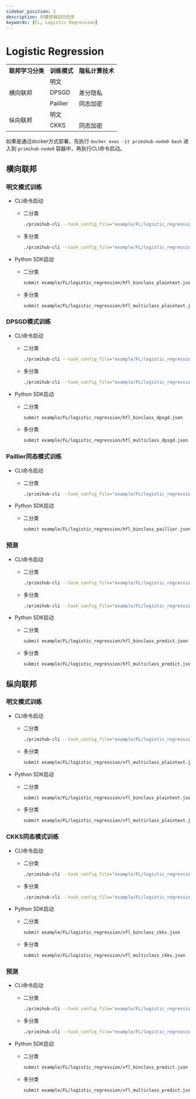 ```yaml
---
sidebar_position: 2
description: 创建逻辑回归任务
keywords: [FL, Logistic Regression]
---
```

# Logistic Regression

<table>
    <tr>
        <th>联邦学习分类</th>
        <th>训练模式</th>
        <th>隐私计算技术</th>
    </tr>
    <tr>
        <td rowspan="3">横向联邦</td>
        <td>明文</td>
        <td></td>
    </tr>
    <tr>
        <td>DPSGD</td>
        <td>差分隐私</td>
    </tr>
    <tr>
        <td>Paillier</td>
        <td>同态加密</td>
    </tr>
    <tr>
        <td rowspan="2">纵向联邦</td>
        <td>明文</td>
        <td></td>
    </tr>
    <tr>
        <td>CKKS</td>
        <td>同态加密</td>
    </tr>
</table>

如果是通过docker方式部署，先执行 `docker exec -it primihub-node0 bash` 进入到 `primihub-node0` 容器中，再执行CLI命令启动。

## 横向联邦

### 明文模式训练

- CLI命令启动

  - 二分类

    ```bash
    ./primihub-cli --task_config_file="example/FL/logistic_regression/hfl_binclass_plaintext.json"
    ```

  - 多分类

    ```bash
    ./primihub-cli --task_config_file="example/FL/logistic_regression/hfl_multiclass_plaintext.json"
    ```

- Python SDK启动

  - 二分类

    ```bash
    submit example/FL/logistic_regression/hfl_binclass_plaintext.json
    ```

  - 多分类

    ```bash
    submit example/FL/logistic_regression/hfl_multiclass_plaintext.json
    ```

### DPSGD模式训练

- CLI命令启动

  - 二分类

    ```bash
    ./primihub-cli --task_config_file="example/FL/logistic_regression/hfl_binclass_dpsgd.json"
    ```

  - 多分类

    ```bash
    ./primihub-cli --task_config_file="example/FL/logistic_regression/hfl_multiclass_dpsgd.json"
    ```

- Python SDK启动

  - 二分类

    ```bash
    submit example/FL/logistic_regression/hfl_binclass_dpsgd.json
    ```

  - 多分类

    ```bash
    submit example/FL/logistic_regression/hfl_multiclass_dpsgd.json
    ```

### Paillier同态模式训练

- CLI命令启动

  - 二分类

    ```bash
    ./primihub-cli --task_config_file="example/FL/logistic_regression/hfl_binclass_paillier.json"
    ```

- Python SDK启动

  - 二分类

    ```bash
    submit example/FL/logistic_regression/hfl_binclass_paillier.json
    ```

### 预测

- CLI命令启动

  - 二分类

    ```bash
    ./primihub-cli --task_config_file="example/FL/logistic_regression/hfl_binclass_predict.json"
    ```

  - 多分类

    ```bash
    ./primihub-cli --task_config_file="example/FL/logistic_regression/hfl_multiclass_predict.json"
    ```

- Python SDK启动

  - 二分类

    ```bash
    submit example/FL/logistic_regression/hfl_binclass_predict.json
    ```

  - 多分类

    ```bash
    submit example/FL/logistic_regression/hfl_multiclass_predict.json
    ```

## 纵向联邦

### 明文模式训练

- CLI命令启动

  - 二分类

    ```bash
    ./primihub-cli --task_config_file="example/FL/logistic_regression/vfl_binclass_plaintext.json"
    ```

  - 多分类

    ```bash
    submit example/FL/logistic_regression/vfl_multiclass_plaintext.json
    ```

- Python SDK启动

  - 二分类

    ```bash
    submit example/FL/logistic_regression/vfl_binclass_plaintext.json
    ```

  - 多分类

    ```bash
    submit example/FL/logistic_regression/vfl_multiclass_plaintext.json
    ```

### CKKS同态模式训练

- CLI命令启动

  - 二分类

    ```bash
    ./primihub-cli --task_config_file="example/FL/logistic_regression/vfl_binclass_ckks.json"
    ```

  - 多分类

    ```bash
    ./primihub-cli --task_config_file="example/FL/logistic_regression/vfl_multiclass_ckks.json"
    ```

- Python SDK启动

  - 二分类

    ```bash
    submit example/FL/logistic_regression/vfl_binclass_ckks.json
    ```

  - 多分类

    ```bash
    submit example/FL/logistic_regression/vfl_multiclass_ckks.json
    ```

### 预测

- CLI命令启动

  - 二分类

    ```bash
    ./primihub-cli --task_config_file="example/FL/logistic_regression/vfl_binclass_predict.json"
    ```

  - 多分类

    ```bash
    ./primihub-cli --task_config_file="example/FL/logistic_regression/vfl_multiclass_predict.json"
    ```

- Python SDK启动

  - 二分类

    ```bash
    submit example/FL/logistic_regression/vfl_binclass_predict.json
    ```

  - 多分类

    ```bash
    submit example/FL/logistic_regression/vfl_multiclass_predict.json
    ```

